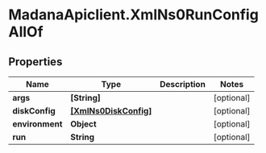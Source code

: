 # MadanaApiclient.XmlNs0RunConfigAllOf

## Properties

Name | Type | Description | Notes
------------ | ------------- | ------------- | -------------
**args** | **[String]** |  | [optional] 
**diskConfig** | [**[XmlNs0DiskConfig]**](XmlNs0DiskConfig.md) |  | [optional] 
**environment** | **Object** |  | [optional] 
**run** | **String** |  | [optional] 


